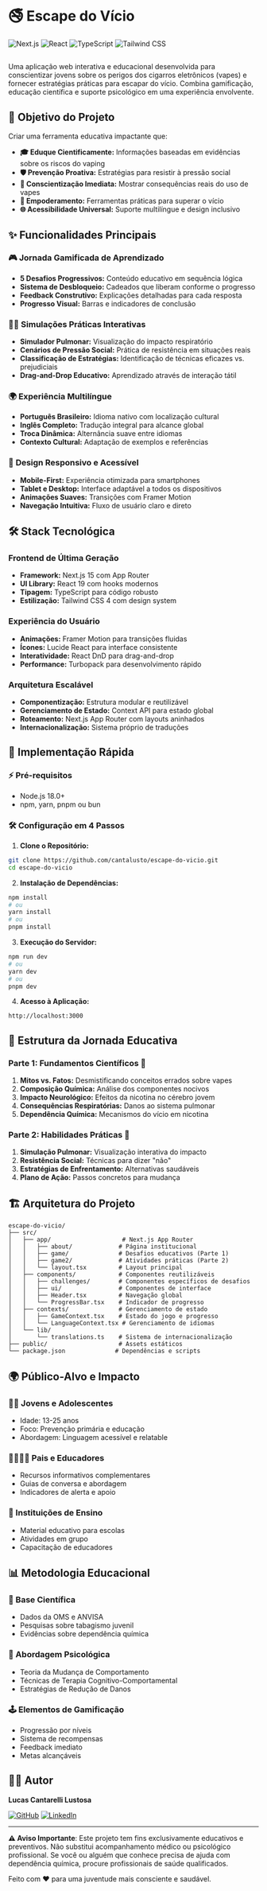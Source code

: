 # 🚭 Escape do Vício

![Next.js](https://img.shields.io/badge/Next.js-15-000000?style=for-the-badge&logo=nextdotjs&logoColor=white)
![React](https://img.shields.io/badge/React-19-61DAFB?style=for-the-badge&logo=react&logoColor=black)
![TypeScript](https://img.shields.io/badge/TypeScript-007ACC?style=for-the-badge&logo=typescript&logoColor=white)
![Tailwind CSS](https://img.shields.io/badge/Tailwind_CSS-38B2AC?style=for-the-badge&logo=tailwind-css&logoColor=white)

##  

Uma aplicação web interativa e educacional desenvolvida para conscientizar jovens sobre os perigos dos cigarros eletrônicos (vapes) e fornecer estratégias práticas para escapar do vício. Combina gamificação, educação científica e suporte psicológico em uma experiência envolvente.

## 🎯 Objetivo do Projeto

Criar uma ferramenta educativa impactante que:

- **🎓 Eduque Cientificamente:** Informações baseadas em evidências sobre os riscos do vaping
- **🛡️ Prevenção Proativa:** Estratégias para resistir à pressão social
- **🚨 Conscientização Imediata:** Mostrar consequências reais do uso de vapes
- **💪 Empoderamento:** Ferramentas práticas para superar o vício
- **🌐 Acessibilidade Universal:** Suporte multilíngue e design inclusivo

## ✨ Funcionalidades Principais

### 🎮 **Jornada Gamificada de Aprendizado**
- **5 Desafios Progressivos:** Conteúdo educativo em sequência lógica
- **Sistema de Desbloqueio:** Cadeados que liberam conforme o progresso
- **Feedback Construtivo:** Explicações detalhadas para cada resposta
- **Progresso Visual:** Barras e indicadores de conclusão

### 🏃‍♂️ **Simulações Práticas Interativas**
- **Simulador Pulmonar:** Visualização do impacto respiratório
- **Cenários de Pressão Social:** Prática de resistência em situações reais
- **Classificação de Estratégias:** Identificação de técnicas eficazes vs. prejudiciais
- **Drag-and-Drop Educativo:** Aprendizado através de interação tátil

### 🌍 **Experiência Multilíngue**
- **Português Brasileiro:** Idioma nativo com localização cultural
- **Inglês Completo:** Tradução integral para alcance global
- **Troca Dinâmica:** Alternância suave entre idiomas
- **Contexto Cultural:** Adaptação de exemplos e referências

### 📱 **Design Responsivo e Acessível**
- **Mobile-First:** Experiência otimizada para smartphones
- **Tablet e Desktop:** Interface adaptável a todos os dispositivos
- **Animações Suaves:** Transições com Framer Motion
- **Navegação Intuitiva:** Fluxo de usuário claro e direto

## 🛠️ Stack Tecnológica

### **Frontend de Última Geração**
- **Framework:** Next.js 15 com App Router
- **UI Library:** React 19 com hooks modernos
- **Tipagem:** TypeScript para código robusto
- **Estilização:** Tailwind CSS 4 com design system

### **Experiência do Usuário**
- **Animações:** Framer Motion para transições fluidas
- **Ícones:** Lucide React para interface consistente
- **Interatividade:** React DnD para drag-and-drop
- **Performance:** Turbopack para desenvolvimento rápido

### **Arquitetura Escalável**
- **Componentização:** Estrutura modular e reutilizável
- **Gerenciamento de Estado:** Context API para estado global
- **Roteamento:** Next.js App Router com layouts aninhados
- **Internacionalização:** Sistema próprio de traduções

## 🚀 Implementação Rápida

### ⚡ **Pré-requisitos**
- Node.js 18.0+
- npm, yarn, pnpm ou bun

### 🛠️ **Configuração em 4 Passos**

1. **Clone o Repositório:**
```bash
git clone https://github.com/cantalusto/escape-do-vicio.git
cd escape-do-vicio
```

2. **Instalação de Dependências:**
```bash
npm install
# ou
yarn install
# ou
pnpm install
```

3. **Execução do Servidor:**
```bash
npm run dev
# ou
yarn dev
# ou
pnpm dev
```

4. **Acesso à Aplicação:**
```
http://localhost:3000
```

## 🎯 Estrutura da Jornada Educativa

### **Parte 1: Fundamentos Científicos 🧪**
1. **Mitos vs. Fatos:** Desmistificando conceitos errados sobre vapes
2. **Composição Química:** Análise dos componentes nocivos
3. **Impacto Neurológico:** Efeitos da nicotina no cérebro jovem
4. **Consequências Respiratórias:** Danos ao sistema pulmonar
5. **Dependência Química:** Mecanismos do vício em nicotina

### **Parte 2: Habilidades Práticas 💪**
1. **Simulação Pulmonar:** Visualização interativa do impacto
2. **Resistência Social:** Técnicas para dizer "não"
3. **Estratégias de Enfrentamento:** Alternativas saudáveis
4. **Plano de Ação:** Passos concretos para mudança

## 🏗️ Arquitetura do Projeto

```
escape-do-vicio/
├── src/
│   ├── app/                    # Next.js App Router
│   │   ├── about/             # Página institucional
│   │   ├── game/              # Desafios educativos (Parte 1)
│   │   ├── game2/             # Atividades práticas (Parte 2)
│   │   └── layout.tsx         # Layout principal
│   ├── components/            # Componentes reutilizáveis
│   │   ├── challenges/        # Componentes específicos de desafios
│   │   ├── ui/                # Componentes de interface
│   │   ├── Header.tsx         # Navegação global
│   │   └── ProgressBar.tsx    # Indicador de progresso
│   ├── contexts/              # Gerenciamento de estado
│   │   ├── GameContext.tsx    # Estado do jogo e progresso
│   │   └── LanguageContext.tsx # Gerenciamento de idiomas
│   └── lib/
│       └── translations.ts    # Sistema de internacionalização
├── public/                    # Assets estáticos
└── package.json              # Dependências e scripts
```

## 🌍 Público-Alvo e Impacto

### **👨‍🎓 Jovens e Adolescentes**
- Idade: 13-25 anos
- Foco: Prevenção primária e educação
- Abordagem: Linguagem acessível e relatable

### **👨‍👩‍👧‍👦 Pais e Educadores**
- Recursos informativos complementares
- Guias de conversa e abordagem
- Indicadores de alerta e apoio

### **🏫 Instituições de Ensino**
- Material educativo para escolas
- Atividades em grupo
- Capacitação de educadores

## 📊 Metodologia Educacional

### **🧠 Base Científica**
- Dados da OMS e ANVISA
- Pesquisas sobre tabagismo juvenil
- Evidências sobre dependência química

### **🎯 Abordagem Psicológica**
- Teoria da Mudança de Comportamento
- Técnicas de Terapia Cognitivo-Comportamental
- Estratégias de Redução de Danos

### **🕹️ Elementos de Gamificação**
- Progressão por níveis
- Sistema de recompensas
- Feedback imediato
- Metas alcançáveis

## 👨‍💻 Autor

**Lucas Cantarelli Lustosa**

[![GitHub](https://img.shields.io/badge/GitHub-Escape_do_Vício-100000?style=for-the-badge&logo=github&logoColor=white)](https://github.com/cantalusto/escape-do-vicio)
[![LinkedIn](https://img.shields.io/badge/LinkedIn-Lucas_Cantarelli-0077B5?style=for-the-badge&logo=linkedin&logoColor=white)](https://www.linkedin.com/in/lucas-cantarelli-lustosa-aab5492ba/)

---

**⚠️ Aviso Importante**: Este projeto tem fins exclusivamente educativos e preventivos. Não substitui acompanhamento médico ou psicológico profissional. Se você ou alguém que conhece precisa de ajuda com dependência química, procure profissionais de saúde qualificados.

Feito com ❤️ para uma juventude mais consciente e saudável.